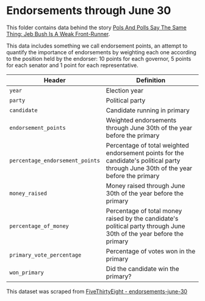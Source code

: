 # Endorsements through June 30

This folder contains data behind the story [Pols And Polls Say The Same Thing: Jeb Bush Is A Weak Front-Runner](http://fivethirtyeight.com/features/pols-and-polls-say-the-same-thing-jeb-bush-is-a-weak-front-runner/).

This data includes something we call endorsement points, an attempt to quantify the importance of endorsements by weighting each one according to the position held by the endorser: 10 points for each governor, 5 points for each senator and 1 point for each representative.

Header | Definition
---|---------
`year` | Election year
`party` | Political party
`candidate` | Candidate running in primary
`endorsement_points` | Weighted endorsements through June 30th of the year before the primary
`percentage_endorsement_points` | Percentage of total weighted endorsement points for the candidate's political party through June 30th of the year before the primary
`money_raised` | Money raised through June 30th of the year before the primary
`percentage_of_money` | Percentage of total money raised by the candidate's political party through June 30th of the year before the primary
`primary_vote_percentage` | Percentage of votes won in the primary
`won_primary` | Did the candidate win the primary?

This dataset was scraped from [FiveThirtyEight - endorsements-june-30](https://github.com//fivethirtyeight/data/tree/master/endorsements-june-30)